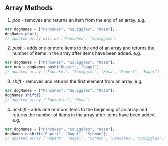 ## Array Methods

1. *pop* - removes and returns an item from the end of an array.
e.g.
```js
var dogNames = ["Pancakes", "Squiggles", "Kosa"];
dogNames.pop();
// updated array will be ["Pancakes", "Squiggles"]
```

2. *push* - adds one or more items to the end of an array and returns the number of items in the array after items have been added.
e.g.
```js
var dogNames = ["Pancakes", "Squiggles", "Kosa"];
var num = dogNames.push("Rupert", "Bagel");
// updated array ["Pancakes", "Squiggles", "Kosa", "Rupert", "Bagel"] and returns 5.
```

3. *shift* - removes and returns the first element from an array.
e.g.
```js
var dogNames = ["Pancakes", "Squiggles", "Kosa"];
dogNames.shift();
// updated array ["Squiggles", "Kosa"]
```

4. *unshift* - adds one or more items to the beginning of an array and returns the number of items in the array after items have been added.
e.g.
```js
var dogNames = ["Pancakes", "Squiggles", "Kosa"];
dogNames.unshift("Rupert", "Bagel", "Schmoo");
// updated array ["Rupert", "Bagel", "Schmoo", "Pancakes", "Squiggles", "Kosa"] and returns 6
```
